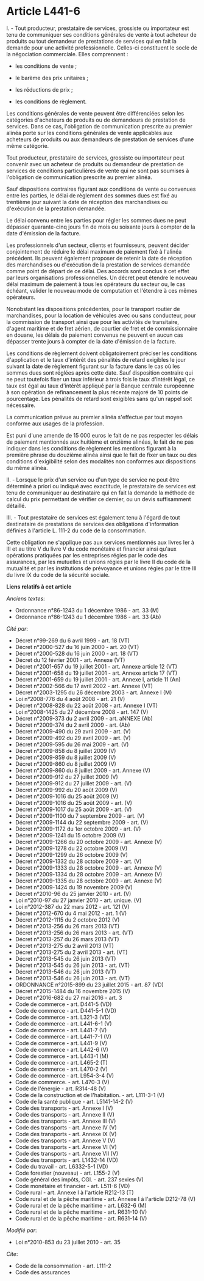 # Article L441-6

I. - Tout producteur, prestataire de services, grossiste ou importateur est tenu de communiquer ses conditions générales de
vente à tout acheteur de produits ou tout demandeur de prestations de services qui en fait la demande pour une activité
professionnelle. Celles-ci constituent le socle de la négociation commerciale. Elles comprennent :

- les conditions de vente ;

- le barème des prix unitaires ;

- les réductions de prix ;

- les conditions de règlement. 

Les conditions générales de vente peuvent être différenciées selon les catégories d'acheteurs de produits ou de demandeurs de
prestation de services. Dans ce cas, l'obligation de communication prescrite au premier alinéa porte sur les conditions
générales de vente applicables aux acheteurs de produits ou aux demandeurs de prestation de services d'une même catégorie. 

Tout producteur, prestataire de services, grossiste ou importateur peut convenir avec un acheteur de produits ou demandeur de
prestation de services de conditions particulières de vente qui ne sont pas soumises à l'obligation de communication
prescrite au premier alinéa. 

Sauf dispositions contraires figurant aux conditions de vente ou convenues entre les parties, le délai de règlement des
sommes dues est fixé au trentième jour suivant la date de réception des marchandises ou d'exécution de la prestation
demandée.

Le délai convenu entre les parties pour régler les sommes dues ne peut dépasser quarante-cinq jours fin de mois ou soixante
jours à compter de la date d'émission de la facture. 

Les professionnels d'un secteur, clients et fournisseurs, peuvent décider conjointement de réduire le délai maximum de
paiement fixé à l'alinéa précédent. Ils peuvent également proposer de retenir la date de réception des marchandises ou
d'exécution de la prestation de services demandée comme point de départ de ce délai. Des accords sont conclus à cet effet par
leurs organisations professionnelles. Un décret peut étendre le nouveau délai maximum de paiement à tous les opérateurs du
secteur ou, le cas échéant, valider le nouveau mode de computation et l'étendre à ces mêmes opérateurs.

Nonobstant les dispositions précédentes, pour le transport routier de marchandises, pour la location de véhicules avec ou
sans conducteur, pour la commission de transport ainsi que pour les activités de transitaire, d'agent maritime et de fret
aérien, de courtier de fret et de commissionnaire en douane, les délais de paiement convenus ne peuvent en aucun cas dépasser
trente jours à compter de la date d'émission de la facture. 

Les conditions de règlement doivent obligatoirement préciser les conditions d'application et le taux d'intérêt des pénalités
de retard exigibles le jour suivant la date de règlement figurant sur la facture dans le cas où les sommes dues sont réglées
après cette date. Sauf disposition contraire qui ne peut toutefois fixer un taux inférieur à trois fois le taux d'intérêt
légal, ce taux est égal au taux d'intérêt appliqué par la Banque centrale européenne à son opération de refinancement la plus
récente majoré de 10 points de pourcentage. Les pénalités de retard sont exigibles sans qu'un rappel soit nécessaire. 

La communication prévue au premier alinéa s'effectue par tout moyen conforme aux usages de la profession. 

Est puni d'une amende de 15 000 euros le fait de ne pas respecter les délais de paiement mentionnés aux huitième et onzième
alinéas, le fait de ne pas indiquer dans les conditions de règlement les mentions figurant à la première phrase du douzième
alinéa ainsi que le fait de fixer un taux ou des conditions d'exigibilité selon des modalités non conformes aux dispositions
du même alinéa.

II. - Lorsque le prix d'un service ou d'un type de service ne peut être déterminé a priori ou indiqué avec exactitude, le
prestataire de services est tenu de communiquer au destinataire qui en fait la demande la méthode de calcul du prix
permettant de vérifier ce dernier, ou un devis suffisamment détaillé.

III. - Tout prestataire de services est également tenu à l'égard de tout destinataire de prestations de services des
obligations d'information définies à l'article L. 111-2 du code de la consommation.

Cette obligation ne s'applique pas aux services mentionnés aux livres Ier à III et au titre V du livre V du code monétaire et
financier ainsi qu'aux opérations pratiquées par les entreprises régies par le code des assurances, par les mutuelles et
unions régies par le livre II du code de la mutualité et par les institutions de prévoyance et unions régies par le titre III
du livre IX du code de la sécurité sociale.

**Liens relatifs à cet article**

_Anciens textes_:

  - Ordonnance n°86-1243 du 1 décembre 1986 - art. 33 (M)
  - Ordonnance n°86-1243 du 1 décembre 1986 - art. 33 (Ab)

_Cité par_:

  - Décret n°99-269 du 6 avril 1999 - art. 18 (VT)
  - Décret n°2000-527 du 16 juin 2000 - art. 20 (VT)
  - Décret n°2000-528 du 16 juin 2000 - art. 18 (VT)
  - Décret du 12 février 2001 - art. Annexe (VT)
  - Décret n°2001-657 du 19 juillet 2001 - art. Annexe article 12 (VT)
  - Décret n°2001-658 du 19 juillet 2001 - art. Annexe article 17 (VT)
  - Décret n°2001-659 du 19 juillet 2001 - art. Annexe I, article 11 (An)
  - Décret n°2002-566 du 17 avril 2002 - art. Annexe (VT)
  - Décret n°2003-1295 du 26 décembre 2003 - art. Annexe I (M)
  - Loi n°2008-776 du 4 août 2008 - art. 21 (V)
  - Décret n°2008-828 du 22 août 2008 - art. Annexe I (VT)
  - Loi n°2008-1425 du 27 décembre 2008 - art. 147 (V)
  - Décret n°2009-373 du 2 avril 2009 - art. aNNEXE (Ab)
  - Décret n°2009-374 du 2 avril 2009 - art. (Ab)
  - Décret n°2009-490 du 29 avril 2009 - art. (V)
  - Décret n°2009-492 du 29 avril 2009 - art. (V)
  - Décret n°2009-595 du 26 mai 2009 - art. (V)
  - Décret n°2009-858 du 8 juillet 2009 (V)
  - Décret n°2009-859 du 8 juillet 2009 (V)
  - Décret n°2009-860 du 8 juillet 2009 (V)
  - Décret n°2009-860 du 8 juillet 2009 - art. Annexe (V)
  - Décret n°2009-912 du 27 juillet 2009 (V)
  - Décret n°2009-912 du 27 juillet 2009 - art. (V)
  - Décret n°2009-992 du 20 août 2009 (V)
  - Décret n°2009-1016 du 25 août 2009 (V)
  - Décret n°2009-1016 du 25 août 2009 - art. (V)
  - Décret n°2009-1017 du 25 août 2009 - art. (V)
  - Décret n°2009-1100 du 7 septembre 2009 - art. (V)
  - Décret n°2009-1144 du 22 septembre 2009 - art. (V)
  - Décret n°2009-1172 du 1er octobre 2009 - art. (V)
  - Décret n°2009-1241 du 15 octobre 2009 (V)
  - Décret n°2009-1266 du 20 octobre 2009 - art. Annexe (V)
  - Décret n°2009-1278 du 22 octobre 2009 (V)
  - Décret n°2009-1299 du 26 octobre 2009 (V)
  - Décret n°2009-1332 du 28 octobre 2009 - art. (V)
  - Décret n°2009-1333  du 28 octobre 2009 - art. Annexe (V)
  - Décret n°2009-1334  du 28 octobre 2009 - art. Annexe (V)
  - Décret n°2009-1335  du 28 octobre 2009 - art. Annexe (V)
  - Décret n°2009-1424 du 19 novembre 2009 (V)
  - Décret n°2010-96 du 25 janvier 2010 - art. (V)
  - Loi n°2010-97 du 27 janvier 2010 - art. unique. (V)
  - Loi n°2012-387 du 22 mars 2012 - art. 121 (V)
  - Décret n°2012-670 du 4 mai 2012 - art. 1 (V)
  - Décret n°2012-1115 du 2 octobre 2012 (V)
  - Décret n°2013-256 du 26 mars 2013 (VT)
  - Décret n°2013-256 du 26 mars 2013 - art. (VT)
  - Décret n°2013-257 du 26 mars 2013 (VT)
  - Décret n°2013-275 du 2 avril 2013 (VT)
  - Décret n°2013-275 du 2 avril 2013 - art. (VT)
  - Décret n°2013-545 du 26 juin 2013 (VT)
  - Décret n°2013-545 du 26 juin 2013 - art. (VT)
  - Décret n°2013-546 du 26 juin 2013 (VT)
  - Décret n°2013-546 du 26 juin 2013 - art. (VT)
  - ORDONNANCE n°2015-899 du 23 juillet 2015 - art. 87 (VD)
  - Décret n°2015-1484 du 16 novembre 2015 (V)
  - Décret n°2016-682 du 27 mai 2016 - art. 3
  - Code de commerce - art. D441-5 (VD)
  - Code de commerce - art. D441-5-1 (VD)
  - Code de commerce - art. L321-3 (VD)
  - Code de commerce - art. L441-6-1 (V)
  - Code de commerce - art. L441-7 (V)
  - Code de commerce - art. L441-7-1 (V)
  - Code de commerce - art. L441-9 (V)
  - Code de commerce - art. L442-6 (V)
  - Code de commerce - art. L443-1 (M)
  - Code de commerce - art. L465-2 (T)
  - Code de commerce - art. L470-2 (V)
  - Code de commerce - art. L954-3-4 (V)
  - Code de commerce. - art. L470-3 (V)
  - Code de l'énergie - art. R314-48 (V)
  - Code de la construction et de l'habitation. - art. L111-3-1 (V)
  - Code de la santé publique - art. L5141-14-2 (V)
  - Code des transports - art. Annexe I (V)
  - Code des transports - art. Annexe II (V)
  - Code des transports - art. Annexe III (V)
  - Code des transports - art. Annexe IV (V)
  - Code des transports - art. Annexe IX (V)
  - Code des transports - art. Annexe V (V)
  - Code des transports - art. Annexe VI (V)
  - Code des transports - art. Annexe VII (V)
  - Code des transports - art. L1432-14 (VD)
  - Code du travail - art. L6332-5-1 (VD)
  - Code forestier (nouveau) - art. L155-2 (V)
  - Code général des impôts, CGI. - art. 237 sexies (V)
  - Code monétaire et financier - art. L511-6 (VD)
  - Code rural - art. Annexe I à l'article R212-13 (T)
  - Code rural et de la pêche maritime - art. Annexe I à l'article D212-78 (V)
  - Code rural et de la pêche maritime - art. L632-6 (M)
  - Code rural et de la pêche maritime - art. R631-10 (V)
  - Code rural et de la pêche maritime - art. R631-14 (V)

_Modifié par_:

  - Loi n°2010-853 du 23 juillet 2010 - art. 35

_Cite_:

  - Code de la consommation - art. L111-2
  - Code des assurances
